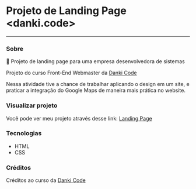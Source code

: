 # Projeto de Landing Page <danki.code>

___

### Sobre

📍 Projeto de landing page para uma empresa desenvolvedora de sistemas

Projeto do curso Front-End Webmaster da <a href="https://cursos.dankicode.com/">Danki Code</a>

Nessa atividade tive a chance de trabalhar aplicando o design em um site, e praticar a integração do Google Maps de maneira mais prática no website.

### Visualizar projeto

Você pode ver meu projeto através desse link:
[Landing Page](https://netoodev.github.io/landing-page-projeto)

### Tecnologias

+ HTML
+ CSS

### Créditos

Créditos ao curso da [Danki Code](https://cursos.dankicode.com)

